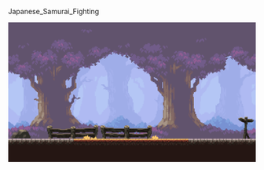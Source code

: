 Japanese_Samurai_Fighting


![](https://github.com/VitRod/Japanese_Samurai_Fighting/blob/main/img/background.png)
